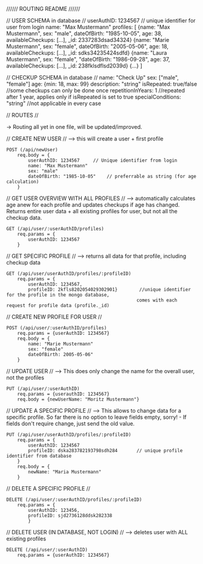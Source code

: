 ////// ROUTING README //////


// USER SCHEMA in database //
    userAuthID: 1234567     // unique identifier for user from login
    name: "Max Mustermann"
    profiles: [
        {name: "Max Mustermann", sex: "male", dateOfBirth: "1985-10-05", age: 38, availableCheckups: [...], 
        _id: 2337283dsad34324}
        {name: "Marie Mustermann", sex: "female", dateOfBirth: "2005-05-06", age: 18, availableCheckups: [...], 
        _id: sdks34235424sdfd}
        {name: "Laura Mustermann", sex: "female", "dateOfBirth: "1986-09-28", age: 37, availableCheckups: [...],
        _id: 238fklsdflsd2039d}
        {...}
        ]
    
// CHECKUP SCHEMA in database //
    name: "Check Up"
    sex: ["male", "female"]
    age: {min: 18, max: 99}
    description: "string"
    isRepeated: true/false           //some checkups can only be done once
    repetitionInYears: 1             //repeated after 1 year, applies only if isRepeated is set to true
    specialConditions: "string"      //not applicable in every case




// ROUTES //

-> Routing all yet in one file, will be updated/improved.


// CREATE NEW USER // --> this will create a user + first profile

    POST (/api/newUser) 
        req.body = {
            userAuthID: 1234567     // Unique identifier from login
            name: "Max Mustermann"
            sex: "male"
            dateOfBirth: "1985-10-05"    // preferrable as string (for age calculation)
        }


// GET USER OVERVIEW WITH ALL PROFILES // --> automatically calculates age anew for each profile and updates checkups if age has changed. Returns entire user data + all existing profiles for user, but not all the checkup data.

    GET (/api/user/:userAuthID/profiles)
        req.params = {
            userAuthID: 1234567
        }


// GET SPECIFIC PROFILE // --> returns all data for that profile, including checkup data

    GET (/api/user/userAuthID/profiles/:profileID)
        req.params = {
            userAuthID: 1234567,
            profileID: 2kfls8202054029302901}        //unique identifier for the profile in the mongo database,
                                                    comes with each request for profile data (profile._id)


// CREATE NEW PROFILE FOR USER //

    POST (/api/user/:userAuthID/profiles)
        req.params = {userAuthID: 1234567}
        req.body = {
            name: "Marie Mustermann"
            sex: "female"
            dateOfBirth: 2005-05-06"
        }


// UPDATE USER // --> This does only change the name for the overall user, not the profiles

    PUT (/api/user/:userAuthID)
        req.params = {userauthID: 1234567}
        req.body = {newUserName: "Moritz Mustermann"}


// UPDATE A SPECIFIC PROFILE // --> This allows to change data for a specific profile. So far there is no option to leave fields empty, sorry! - If fields don't require change, just send the old value.

    PUT (/api/user/userAuthID/profiles/:profileID)
        req.params = {
            userAuthID: 1234567
            profileID: dska283782193798sdh284       // unique profile identifier from database
        }
        req.body = {
            newName: "Maria Mustermann"
        }

// DELETE A SPECIFIC PROFILE //

    DELETE (/api/user/:userAuthID/profiles/:profileID)
        req.params = {
            userAuthID: 123456, 
            profileID: sjd2736128ddsk282338
            }


// DELETE USER (IN DATABASE, NOT LOGIN) // --> deletes user with ALL existing profiles

    DELETE (/api/user/:userAuthID)
        req.params = {userAuthID: 1234567}
